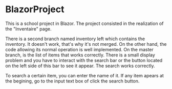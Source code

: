 # BlazorProject

This is a school project in Blazor. The project consisted in the realization of the "Inventaire" page.

There is a second branch named inventory left which contains the inventory. It doesn't work, that's why it's not merged. On the other hand, the code allowing its normal operation is well implemented. On the master branch, is the list of items that works correctly. There is a small display problem and you have to interact with the search bar or the button located on the left side of this bar to see it appear. The search works correctly.

To search a certain item, you can enter the name of it. If any item apears at the begining, go to the input text box of click the search button.
